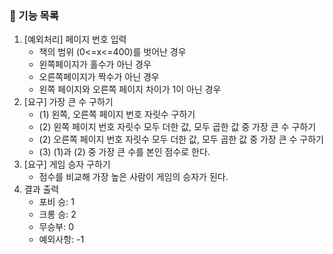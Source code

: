 ### 🚀 기능 목록

1. [예외처리] 페이지 번호 입력
   - 책의 범위 (0<=x<=400)를 벗어난 경우
   - 왼쪽페이지가 홀수가 아닌 경우 
   - 오른쪽페이지가 짝수가 아닌 경우
   - 왼쪽 페이지와 오른쪽 페이지 차이가 1이 아닌 경우
2. [요구] 가장 큰 수 구하기
   - (1) 왼쪽, 오른쪽 페이지 번호 자릿수 구하기
   - (2) 왼쪽 페이지 번호 자릿수 모두 더한 값, 모두 곱한 값 중 가장 큰 수 구하기
   - (2) 오른쪽 페이지 번호 자릿수 모두 더한 값, 모두 곱한 값 중 가장 큰 수 구하기
   - (3) (1)과 (2) 중 가장 큰 수를 본인 점수로 한다.
3. [요구] 게임 승자 구하기
   - 점수를 비교해 가장 높은 사람이 게임의 승자가 된다.
4. 결과 출력
    - 포비 승: 1
    - 크롱 승: 2
    - 무승부: 0
    - 예외사항: -1